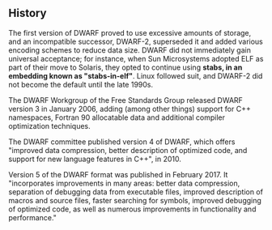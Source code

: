 ## History

The first version of DWARF proved to use excessive amounts of storage, and an incompatible successor, DWARF-2, superseded it and added various encoding schemes to reduce data size. DWARF did not immediately gain universal acceptance; for instance, when Sun Microsystems adopted ELF as part of their move to Solaris, they opted to continue using **stabs, in an embedding known as "stabs-in-elf"**. Linux followed suit, and DWARF-2 did not become the default until the late 1990s.

 

The DWARF Workgroup of the Free Standards Group released DWARF version 3 in January 2006, adding (among other things) support for C++ namespaces, Fortran 90 allocatable data and additional compiler optimization techniques.

 

The DWARF committee published version 4 of DWARF, which offers "improved data compression, better description of optimized code, and support for new language features in C++", in 2010.

 

Version 5 of the DWARF format was published in February 2017. It "incorporates improvements in many areas: better data compression, separation of debugging data from executable files, improved description of macros and source files, faster searching for symbols, improved debugging of optimized code, as well as numerous improvements in functionality and performance."

 